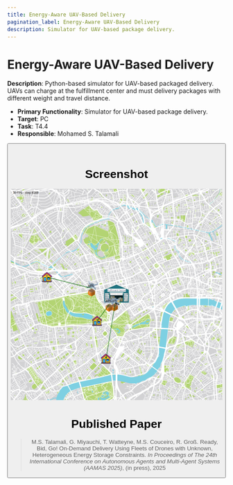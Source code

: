 ```yaml
---
title: Energy-Aware UAV-Based Delivery
pagination_label: Energy-Aware UAV-Based Delivery
description: Simulator for UAV-based package delivery.
---
```


# Energy-Aware UAV-Based Delivery

**Description**: Python-based simulator for UAV-based packaged delivery. UAVs can charge at the fulfillment center and must delivery packages with different weight and travel distance.

* **Primary Functionality**: Simulator for UAV-based package delivery.
* **Target**: PC
* **Task**: T4.4
* **Responsible**: Mohamed S. Talamali

<Button label="🔗 mstalamali/EA_Drone_Delivery repository" link="https://github.com/mstalamali/EA_Drone_Delivery" block /><br />

# Screenshot
![Energy-aware UAV-based delivery](./img/ea_drone_delivery.png)

# Published Paper

>M.S. Talamali, G. Miyauchi, T. Watteyne, M.S. Couceiro, R. Groß. Ready, Bid, Go! On-Demand Delivery Using Fleets of Drones with Unknown, Heterogeneous Energy Storage Constraints. <em>In Proceedings of The 24th International Conference on Autonomous Agents and Multi-Agent Systems (AAMAS 2025)</em>, (in press), 2025